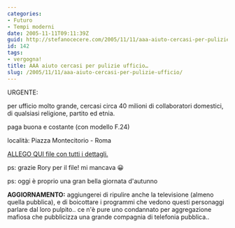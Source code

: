 ```yaml
---
categories:
- Futuro
- Tempi moderni
date: 2005-11-11T09:11:39Z
guid: http://stefanocecere.com/2005/11/11/aaa-aiuto-cercasi-per-pulizie-ufficio/
id: 142
tags:
- vergogna!
title: AAA aiuto cercasi per pulizie ufficio…
slug: /2005/11/11/aaa-aiuto-cercasi-per-pulizie-ufficio/
---
```


[<img src='/wp-content/montecitorio.jpg' alt='' align='left' />](/wp-content/parlamento_pulito.pdf "")URGENTE:
  
per ufficio molto grande, cercasi circa 40 milioni di collaboratori domestici, di qualsiasi religione, partito ed etnia.
  
paga buona e costante (con modello F.24)

località: Piazza Montecitorio - Roma

[ALLEGO QUI file con tutti i dettagli.](/wp-content/parlamento_pulito.pdf "")

ps: grazie Rory per il file! mi mancava 😀
  
ps: oggi è proprio una gran bella giornata d'autunno

**AGGIORNAMENTO:** aggiungerei di ripulire anche la televisione (almeno quella pubblica), e di boicottare i programmi che vedono questi personaggi parlare dal loro pulpito.. ce n'è pure uno condannato per aggregazione mafiosa che pubblicizza una grande compagnia di telefonia pubblica..
